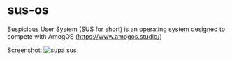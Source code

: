 # sus-os
Suspicious User System (SUS for short) is an operating system designed to compete with AmogOS (https://www.amogos.studio/)

Screenshot:
![supa sus](https://user-images.githubusercontent.com/56765269/144430308-d2a04a94-211f-4515-a3a2-1f01fb9f9f0f.png)
